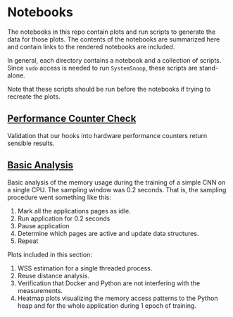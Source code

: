 # Notebooks

The notebooks in this repo contain plots and run scripts to generate the data for those 
plots. The contents of the notebooks are summarized here and contain links to the rendered
notebooks are included.

In general, each directory contains a notebook and a collection of scripts. Since
`sudo` access is needed to run `SystemSnoop`, these scripts are stand-alone. 

Note that these scripts should be run before the notebooks if trying to recreate the plots.

## [Performance Counter Check](https://github.com/darchr/ml-notebooks/blob/master/toolchecking/performance_counters/performance_counters.ipynb)

Validation that our hooks into hardware performance counters return sensible results.

## [Basic Analysis](https://github.com/darchr/ml-notebooks/blob/master/toolchecking/basic_analysis/basic_analysis.ipynb)

Basic analysis of the memory usage during the training of a simple CNN on a single CPU. The
sampling window was 0.2 seconds. That is, the sampling procedure went something like this:

1. Mark all the applications pages as idle.
2. Run application for 0.2 seconds
3. Pause application
4. Determine which pages are active and update data structures.
5. Repeat

Plots included in this section:

1. WSS estimation for a single threaded process.
2. Reuse distance analysis.
3. Verification that Docker and Python are not interfering with the measurements.
4. Heatmap plots visualizing the memory access patterns to the Python heap and for the whole
    application during 1 epoch of training.

